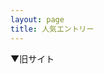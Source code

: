```yaml
---
layout: page
title: 人気エントリー
---
```


<script language="javascript" type="text/javascript" src="http://b.hatena.ne.jp/js/widget.js" charset="utf-8"></script>
<script language="javascript" type="text/javascript">
Hatena.BookmarkWidget.url   = "bliki-ja.github.io";
Hatena.BookmarkWidget.title = "エントリー";
Hatena.BookmarkWidget.sort  = "count";
Hatena.BookmarkWidget.width = 250;
Hatena.BookmarkWidget.num   = 10;
Hatena.BookmarkWidget.theme = "default";
Hatena.BookmarkWidget.load();
</script>

▼旧サイト

<script language="javascript" type="text/javascript" src="http://b.hatena.ne.jp/js/widget.js" charset="utf-8"></script>
<script language="javascript" type="text/javascript">
Hatena.BookmarkWidget.url   = "capsctrl.que.jp/kdmsnr/wiki/bliki";
Hatena.BookmarkWidget.title = "エントリー";
Hatena.BookmarkWidget.sort  = "count";
Hatena.BookmarkWidget.width = 250;
Hatena.BookmarkWidget.num   = 10;
Hatena.BookmarkWidget.theme = "default";
Hatena.BookmarkWidget.load();
</script>
